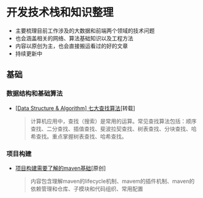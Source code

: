 # 开发技术栈和知识整理
* 主要梳理目前工作涉及的大数据和前端两个领域的技术问题
* 也会涵盖相关的网络、算法基础知识以及工程方法
* 内容以原创为主，也会直接搬运看过的好的文章
* 持续更新中



## 基础

### 数据结构和基础算法
* [[Data Structure & Algorithm] 七大查找算法](http://www.cnblogs.com/maybe2030/p/4715035.html#top)[转载]

  > 计算机应用中，查找（搜索）是常用的运算。常见查找算法包括：顺序查找、二分查找、插值查找、斐波拉契查找、树表查找、分块查找、哈希查找。重点掌握树表查找、哈希查找。 


### 项目构建

* [项目构建需要了解的maven基础](./basics/maven-intro.md)[原创]

  > 内容包含理解maven的lifecycle机制、mavem的插件机制、maven的依赖管理和仓库、子模块和代码组织、常用配置